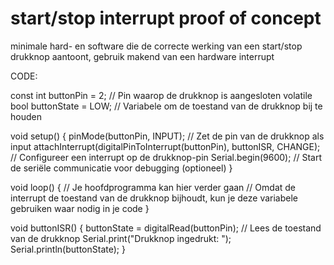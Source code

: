 # start/stop interrupt proof of concept
minimale hard- en software die de correcte werking van een start/stop drukknop aantoont, gebruik makend van een hardware interrupt

CODE:

const int buttonPin = 2;  // Pin waarop de drukknop is aangesloten
volatile bool buttonState = LOW;  // Variabele om de toestand van de drukknop bij te houden

void setup() {
  pinMode(buttonPin, INPUT);  // Zet de pin van de drukknop als input
  attachInterrupt(digitalPinToInterrupt(buttonPin), buttonISR, CHANGE);  // Configureer een interrupt op de drukknop-pin
  Serial.begin(9600);  // Start de seriële communicatie voor debugging (optioneel)
}

void loop() {
  // Je hoofdprogramma kan hier verder gaan
  // Omdat de interrupt de toestand van de drukknop bijhoudt, kun je deze variabele gebruiken waar nodig in je code
}

void buttonISR() {
  buttonState = digitalRead(buttonPin);  // Lees de toestand van de drukknop
  Serial.print("Drukknop ingedrukt: ");
  Serial.println(buttonState);
}

